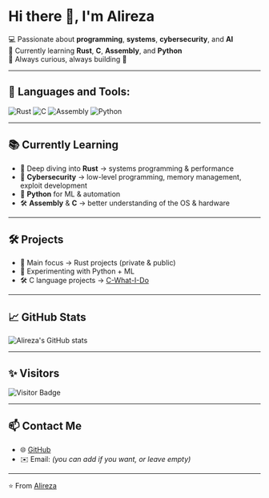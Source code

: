 # Hi there 👋, I'm Alireza

💻 Passionate about **programming**, **systems**, **cybersecurity**, and **AI**  
🚀 Currently learning **Rust**, **C**, **Assembly**, and **Python**  
🎯 Always curious, always building 🚧

---

## 🚀 Languages and Tools:

![Rust](https://img.shields.io/badge/Rust-000000?style=for-the-badge&logo=rust&logoColor=white)
![C](https://img.shields.io/badge/C-00599C?style=for-the-badge&logo=c&logoColor=white)
![Assembly](https://img.shields.io/badge/Assembly-6E4C13?style=for-the-badge&logoColor=white)
![Python](https://img.shields.io/badge/Python-3776AB?style=for-the-badge&logo=python&logoColor=white)

---

## 📚 Currently Learning

- 🦀 Deep diving into **Rust** → systems programming & performance
- 🔐 **Cybersecurity** → low-level programming, memory management, exploit development
- 🐍 **Python** for ML & automation
- 🛠️ **Assembly** & **C** → better understanding of the OS & hardware

---

## 🛠️ Projects

- 🦀 Main focus → Rust projects (private & public)
- 🐍 Experimenting with Python + ML
- 🛠️ C language projects → [C-What-I-Do](https://github.com/9alireza5/C-What-I-Do)

---

## 📈 GitHub Stats

![Alireza's GitHub stats](https://github-readme-stats.vercel.app/api?username=9alireza5&show_icons=true&theme=radical)

---

## ✨ Visitors

![Visitor Badge](https://visitor-badge.laobi.icu/badge?page_id=9alireza5)

---

## 📫 Contact Me

- 🌐 [GitHub](https://github.com/9alireza5)
- ✉️ Email: *(you can add if you want, or leave empty)*

---

⭐️ From [Alireza](https://github.com/9alireza5)
